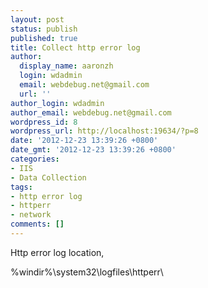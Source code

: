 ```yaml
---
layout: post
status: publish
published: true
title: Collect http error log
author:
  display_name: aaronzh
  login: wdadmin
  email: webdebug.net@gmail.com
  url: ''
author_login: wdadmin
author_email: webdebug.net@gmail.com
wordpress_id: 8
wordpress_url: http://localhost:19634/?p=8
date: '2012-12-23 13:39:26 +0800'
date_gmt: '2012-12-23 13:39:26 +0800'
categories:
- IIS
- Data Collection
tags:
- http error log
- httperr
- network
comments: []
---
```

<p>Http error log location,</p>
<p>%windir%\system32\logfiles\httperr\</p>
